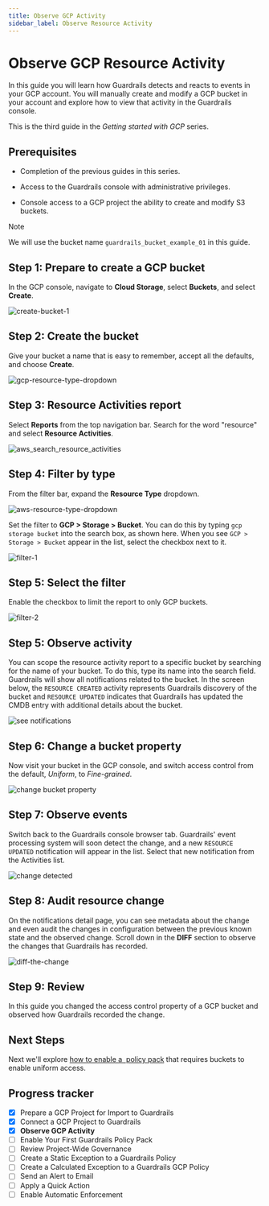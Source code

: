 ```yaml
---
title: Observe GCP Activity
sidebar_label: Observe Resource Activity
---
```



# Observe GCP Resource Activity

In this guide you will learn how Guardrails detects and reacts to events in your GCP account. You will manually create and modify a GCP bucket in your account and explore how to view that activity in the Guardrails console.

This is the third guide in the *Getting started with GCP* series.

## Prerequisites

- Completion of the previous guides in this series.

- Access to the Guardrails console with administrative privileges.

- Console access to a GCP project the ability to create and modify S3 buckets.

> [!NOTE]
> We will use the bucket name `guardrails_bucket_example_01` in this guide.

## Step 1: Prepare to create a GCP bucket

In the GCP console, navigate to **Cloud Storage**, select **Buckets**, and select **Create**.

<p><img alt="create-bucket-1" src="/images/docs/guardrails/getting-started/getting-started-gcp/observe-gcp-activity/create-bucket-1.png"/></p>

## Step 2: Create the bucket

Give your bucket a name that is easy to remember, accept all the defaults, and choose **Create**.

<p><img alt="gcp-resource-type-dropdown" src="/images/docs/guardrails/getting-started/getting-started-gcp/observe-gcp-activity/create-bucket-2.png"/></p>

## Step 3: Resource Activities report
 
Select **Reports** from the top navigation bar. Search for the word "resource" and select **Resource Activities**.

<p><img alt="aws_search_resource_activities" src="/images/docs/guardrails/getting-started/getting-started-aws/observe-aws-activity/aws-search-resource-activities.png"/></p>

## Step 4: Filter by type

From the filter bar, expand the **Resource Type** dropdown.

<p><img alt="aws-resource-type-dropdown" src="/images/docs/guardrails/getting-started/getting-started-aws/observe-aws-activity/aws-resource-type-dropdown.png"/></p>

Set the filter to **GCP > Storage > Bucket**. You can do this by typing `gcp storage bucket` into the search box, as shown here. When you see `GCP > Storage > Bucket` appear in the list, select the checkbox next to it.

<p><img alt="filter-1" src="/images/docs/guardrails/getting-started/getting-started-gcp/observe-gcp-activity/filter-1.png"/></p>

## Step 5: Select the filter

Enable the checkbox to limit the report to only GCP buckets.
<p><img alt="filter-2" src="/images/docs/guardrails/getting-started/getting-started-gcp/observe-gcp-activity/filter-2.png"/></p>

## Step 5: Observe activity

You can scope the resource activity report to a specific bucket by searching for the name of your bucket. To do this, type its name into the search field. Guardrails will show all notifications related to the bucket. In the screen below, the `RESOURCE CREATED` activity represents Guardrails discovery of the bucket and `RESOURCE UPDATED` indicates that Guardrails has updated the CMDB entry with additional details about the bucket.

<p><img alt="see notifications" src="/images/docs/guardrails/getting-started/getting-started-gcp/observe-gcp-activity/filter-3.png"/></p>

## Step 6: Change a bucket property

Now visit your bucket in the GCP console, and switch access control from the default, *Uniform*, to *Fine-grained*. 

<p><img alt="change bucket property" src="/images/docs/guardrails/getting-started/getting-started-gcp/observe-gcp-activity/change-bucket-property.png"/></p>

## Step 7: Observe events

Switch back to the Guardrails console browser tab. Guardrails' event processing system will soon detect the change, and a new `RESOURCE UPDATED` notification will appear in the list. Select that new notification from the Activities list.

<p><img alt="change detected" src="/images/docs/guardrails/getting-started/getting-started-gcp/observe-gcp-activity/change-detected.png"/></p>

## Step 8: Audit resource change

On the notifications detail page, you can see metadata about the change and even audit the changes in configuration between the previous known state and the observed change. Scroll down in the **DIFF** section to observe the changes that Guardrails has recorded. 


<p><img alt="diff-the-change" src="/images/docs/guardrails/getting-started/getting-started-gcp/observe-gcp-activity/diff-the-change.png"/></p>

## Step 9: Review

In this guide you changed the access control property of a GCP bucket and observed how Guardrails recorded the change.

## Next Steps

Next we'll explore [how to enable a  policy pack](/guardrails/docs/getting-started/getting-started-gcp/enable-policy-pack) that requires buckets to enable uniform access.

## Progress tracker
- [x] Prepare a GCP Project for Import to Guardrails
- [x] Connect a GCP Project to Guardrails
- [x] **Observe GCP Activity**
- [ ] Enable Your First Guardrails Policy Pack
- [ ] Review Project-Wide Governance
- [ ] Create a Static Exception to a Guardrails Policy
- [ ] Create a Calculated Exception to a Guardrails GCP Policy
- [ ] Send an Alert to Email
- [ ] Apply a Quick Action
- [ ] Enable Automatic Enforcement
